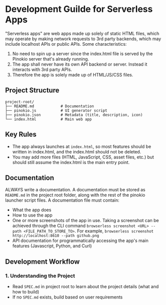 # Development Guilde for Serverless Apps

"Serverless apps" are web apps made up solely of static HTML files, which may operate by making network requests to 3rd party backends, which may include localhost APIs or public APIs. Some characteristics:

1. No need to spin up a server since the index.html file is served by the Pinokio server that's already running.
2. The app shall never have its own API backend or server. Instead it interacts with 3rd party APIs.
3. Therefore the app is solely made up of HTML/JS/CSS files.

## Project Structure

```
project-root/
├── README.md            # Documentation
├── pinokio.js           # UI generator script
├── pinokio.json         # Metadata (title, description, icon)
└── index.html           # Main web app
```

## Key Rules
- The app always launches at `index.html`, so most features should be written in index.html, and the index.html should not be deleted.
- You may add more files (HTML, JavaScript, CSS, asset files, etc.) but should still assume the index.html is the main entry point.

## Documentation

ALWAYS write a documentation. A documentation must be stored as `README.md` in the project root folder, along with the rest of the pinokio launcher script files. A documentation file must contain:
- What the app does
- How to use the app
- One or more screenshots of the app in use. Taking a screenshot can be achieved through the CLI command `browserless screenshot <URL> --path <FILE_PATH_TO_STORE_TO>`. For example, `browserless screenshot http://localhost:8610 --path github.png`
- API documentation for programmatically accessing the app's main features (Javascript, Python, and Curl)

## Development Workflow

### 1. Understanding the Project
- Read `SPEC.md` in project root to learn about the project details (what and how to build)
- If no `SPEC.md` exists, build based on user requirements
